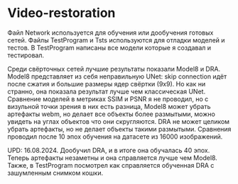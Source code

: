 # Video-restoration
Файл Network используется для обучения или дообучения готовых сетей. Файлы TestProgram и Tsts используются для отладки моделей и тестов. В TestProgram написаны все модели которые я создавал и тестировал.

Среди свёрточных сетей лучшие результаты показали Model8 и DRA. Model8 представляет из себя неправильную UNet: skip connection идёт после сжатия и большие размеры ядер свёртки (9х9). Но как ни странно, она показала результат лучше чем классическая UNet. Сравнение моделей в метриках SSIM и PSNR я не проводил, но с визульной точки зрения в них есть разница, Model8 может убрать артефакты webm, но делает все объекты более размытыми, можно увидеть на углах объектов что они скругляются. DRA не может целиком убрать артефакты, но не делает объекты такими размытыми. Сравнения проводил после 10 эпох обучения на датасете из 16000 изображений.

UPD: 16.08.2024. Дообучил DRA, и в итоге она обучалась 40 эпох. Теперь артефакты незаметны и она справляется лучше чем Model8. Также, в TestProgram посмотрел как справляется обученная DRA с зашумленным снимком кошки.
